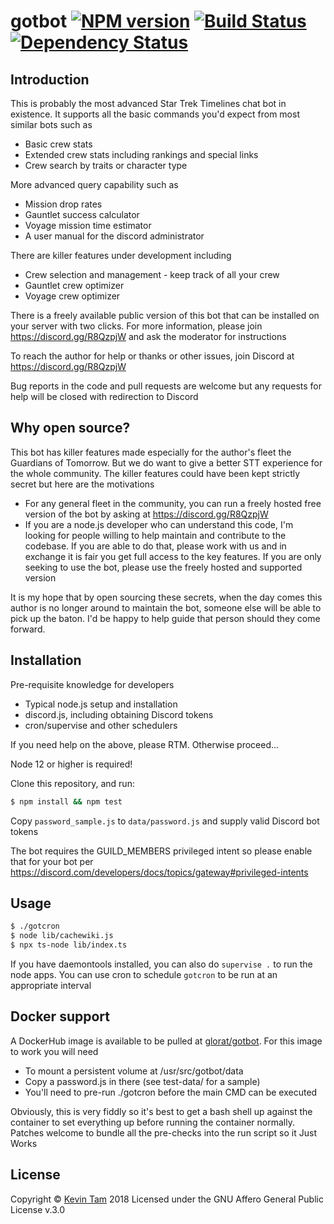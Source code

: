 # gotbot [![NPM version][npm-image]][npm-url] [![Build Status][travis-image]][travis-url] [![Dependency Status][daviddm-image]][daviddm-url]
> 
## Introduction
This is probably the most advanced Star Trek Timelines chat bot in existence. It supports all the basic commands you'd expect from most similar bots such as
- Basic crew stats
- Extended crew stats including rankings and special links
- Crew search by traits or character type

More advanced query capability such as
- Mission drop rates
- Gauntlet success calculator
- Voyage mission time estimator
- A user manual for the discord administrator

There are killer features under development including
- Crew selection and management - keep track of all your crew
- Gauntlet crew optimizer
- Voyage crew optimizer

There is a freely available public version of this bot that can be installed on your server with two clicks. For more information, please join https://discord.gg/R8QzpjW and ask the moderator for instructions

To reach the author for help or thanks or other issues, join Discord at https://discord.gg/R8QzpjW

Bug reports in the code and pull requests are welcome but any requests for help will be closed with redirection to Discord

## Why open source?
This bot has killer features made especially for the author's fleet the Guardians of Tomorrow. But we do want to give a 
better STT experience for the whole community. The killer features could have been kept strictly secret but here are the
motivations

- For any general fleet in the community, you can run a freely hosted free version of the bot by asking at https://discord.gg/R8QzpjW
- If you are a node.js developer who can understand this code, I'm looking for people willing to help maintain and contribute to the codebase. If you are able to do that, please work with us and in exchange it is fair you get full access to the key features. If you are only seeking to use the bot, please use the freely hosted and supported version

It is my hope that by open sourcing these secrets, when the day comes this author is no longer around to maintain the bot, someone else will be able to pick up the baton. I'd be happy to help guide that person should they come forward.

## Installation

Pre-requisite knowledge for developers
- Typical node.js setup and installation
- discord.js, including obtaining Discord tokens
- cron/supervise and other schedulers

If you need help on the above, please RTM. Otherwise proceed...

Node 12 or higher is required!

Clone this repository, and run:
```sh
$ npm install && npm test
```
Copy `password_sample.js` to `data/password.js` and supply valid Discord bot tokens

The bot requires the GUILD_MEMBERS privileged intent so please enable that for your bot per https://discord.com/developers/docs/topics/gateway#privileged-intents

## Usage

```sh
$ ./gotcron
$ node lib/cachewiki.js
$ npx ts-node lib/index.ts 
```
If you have daemontools installed, you can also do `supervise .` to run the node apps. You can use cron to schedule `gotcron` to be run at an appropriate interval

## Docker support

A DockerHub image is available to be pulled at [glorat/gotbot](https://hub.docker.com/r/glorat/gotbot). For this image to work you will need

- To mount a persistent volume at /usr/src/gotbot/data
- Copy a password.js in there (see test-data/ for a sample)
- You'll need to pre-run ./gotcron before the main CMD can be executed

Obviously, this is very fiddly so it's best to get a bash shell up against the container to set everything up before running the container normally. Patches welcome to bundle all the pre-checks into the run script so it Just Works

## License

Copyright © [Kevin Tam](http://github.com/glorat) 2018
Licensed under the GNU Affero General Public License v.3.0


[npm-image]: https://badge.fury.io/js/gotbot.svg
[npm-url]: https://npmjs.org/package/gotbot
[travis-image]: https://travis-ci.org/glorat/gotbot.svg?branch=master
[travis-url]: https://travis-ci.org/glorat/gotbot
[daviddm-image]: https://david-dm.org/glorat/gotbot.svg?theme=shields.io
[daviddm-url]: https://david-dm.org/glorat/gotbot
